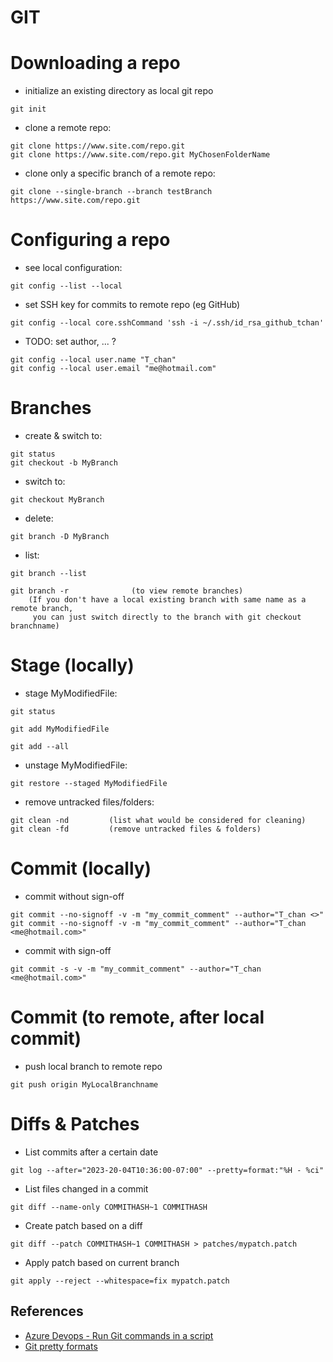 # GIT

Downloading a repo
===
* initialize an existing directory as local git repo
```
git init
```

* clone a remote repo:
```
git clone https://www.site.com/repo.git
git clone https://www.site.com/repo.git MyChosenFolderName
```
* clone only a specific branch of a remote repo:
```
git clone --single-branch --branch testBranch https://www.site.com/repo.git 
```

Configuring a repo
===
* see local configuration:
```
git config --list --local
```

* set SSH key for commits to remote repo (eg GitHub)
```
git config --local core.sshCommand 'ssh -i ~/.ssh/id_rsa_github_tchan'
```
* TODO: set author, ... ?
```
git config --local user.name "T_chan"
git config --local user.email "me@hotmail.com"
```

Branches
===
* create & switch to:
```
git status
git checkout -b MyBranch
```
* switch to:
```
git checkout MyBranch
```
* delete:
```
git branch -D MyBranch
```
* list:
```
git branch --list

git branch -r              (to view remote branches)
	(If you don't have a local existing branch with same name as a remote branch, 
	 you can just switch directly to the branch with git checkout branchname)
```

Stage (locally)
===
* stage MyModifiedFile:
```
git status

git add MyModifiedFile

git add --all
```
* unstage MyModifiedFile:
```
git restore --staged MyModifiedFile
```
* remove untracked files/folders:
```
git clean -nd         (list what would be considered for cleaning)
git clean -fd         (remove untracked files & folders)
```

Commit (locally)
===
* commit without sign-off
```
git commit --no-signoff -v -m "my_commit_comment" --author="T_chan <>"
git commit --no-signoff -v -m "my_commit_comment" --author="T_chan <me@hotmail.com>"
```
* commit with sign-off
```
git commit -s -v -m "my_commit_comment" --author="T_chan <me@hotmail.com>"
```


Commit (to remote, after local commit)
===
* push local branch to remote repo
```
git push origin MyLocalBranchname
```

Diffs & Patches
===
* List commits after a certain date
```
git log --after="2023-20-04T10:36:00-07:00" --pretty=format:"%H - %ci"
```
* List files changed in a commit
```
git diff --name-only COMMITHASH~1 COMMITHASH
```
* Create patch based on a diff
```
git diff --patch COMMITHASH~1 COMMITHASH > patches/mypatch.patch
```
* Apply patch based on current branch
```
git apply --reject --whitespace=fix mypatch.patch
```

## References
* [Azure Devops - Run Git commands in a script](https://learn.microsoft.com/en-us/azure/devops/pipelines/scripts/git-commands?view=azure-devops&tabs=yaml)
* [Git pretty formats](https://git-scm.com/docs/pretty-formats)
